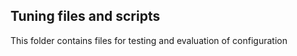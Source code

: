## Tuning files and scripts

This folder contains files for testing and evaluation of configuration

